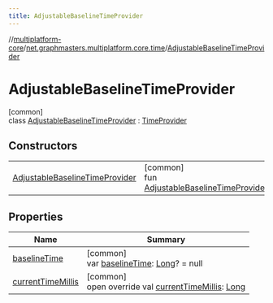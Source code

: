 ```yaml
---
title: AdjustableBaselineTimeProvider
---
```

//[multiplatform-core](../../../index.html)/[net.graphmasters.multiplatform.core.time](../index.html)/[AdjustableBaselineTimeProvider](index.html)



# AdjustableBaselineTimeProvider



[common]\
class [AdjustableBaselineTimeProvider](index.html) : [TimeProvider](../-time-provider/index.html)



## Constructors


| | |
|---|---|
| [AdjustableBaselineTimeProvider](-adjustable-baseline-time-provider.html) | [common]<br>fun [AdjustableBaselineTimeProvider](-adjustable-baseline-time-provider.html)() |


## Properties


| Name | Summary |
|---|---|
| [baselineTime](baseline-time.html) | [common]<br>var [baselineTime](baseline-time.html): [Long](https://kotlinlang.org/api/latest/jvm/stdlib/kotlin/-long/index.html)? = null |
| [currentTimeMillis](current-time-millis.html) | [common]<br>open override val [currentTimeMillis](current-time-millis.html): [Long](https://kotlinlang.org/api/latest/jvm/stdlib/kotlin/-long/index.html) |

